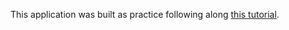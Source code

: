 This application was built as practice following along [this tutorial](https://blog.patricktriest.com/text-search-docker-elasticsearch/).